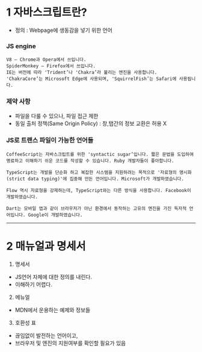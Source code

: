 # 1 자바스크립트란?

- 정의 : Webpage에 생동감을 넣기 위한 언어

### JS engine

```
V8 – Chrome과 Opera에서 쓰입니다.
SpiderMonkey – Firefox에서 쓰입니다.
IE는 버전에 따라 'Trident’나 'Chakra’라 불리는 엔진을 사용합니다. 'ChakraCore’는 Microsoft Edge에 사용되며, 'SquirrelFish’는 Safari에 사용됩니다.
```

### 제약 사항

- 파일을 다룰 수 있으나, 파일 접근 제한
- 동일 출처 정책(Same Origin Policy) : 창,탭간의 정보 교환은 허용 X

### JS로 트랜스 파일이 가능한 언어들

```
CoffeeScript는 자바스크립트를 위한 'syntactic sugar’입니다. 짧은 문법을 도입하여 명료하고 이해하기 쉬운 코드를 작성할 수 있습니다. Ruby 개발자들이 좋아합니다.

TypeScript는 개발을 단순화 하고 복잡한 시스템을 지원하려는 목적으로 '자료형의 명시화(strict data typing)'에 집중해 만든 언어입니다. Microsoft가 개발하였습니다.

Flow 역시 자료형을 강제하는데, TypeScript와는 다른 방식을 사용합니다. Facebook이 개발하였습니다.

Dart는 모바일 앱과 같이 브라우저가 아닌 환경에서 동작하는 고유의 엔진을 가진 독자적 언어입니다. Google이 개발하였습니다.
```

---

# 2 매뉴얼과 명세서

1. 명세서

- JS언어 자체에 대한 정의를 내린다.
- 이해하기 어렵다.

2. 메뉴얼

- MDN에서 운용하는 예제와 정보들

3. 호환성 표

- 끊임없이 발전하는 언어이고,
- 브라우저 및 엔진의 지원여부를 확인할 필요가 있음
